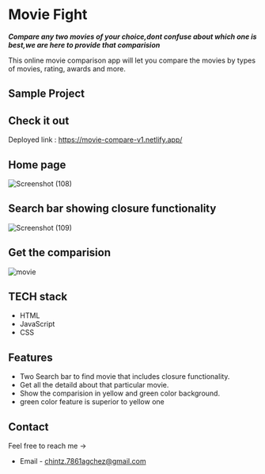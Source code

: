 # Movie Fight

***Compare any two movies of your choice,dont confuse about which one is best,we are here to provide that comparision***

This online movie comparison app will let you compare the movies by types of movies, rating, awards and more.

## Sample Project
## Check it out

Deployed link : https://movie-compare-v1.netlify.app/

## Home page

![Screenshot (108)](https://user-images.githubusercontent.com/87438535/153700534-99b85858-4a66-4561-aac0-8876b21d9cad.png)

## Search bar showing closure functionality

![Screenshot (109)](https://user-images.githubusercontent.com/87438535/153700590-8b42fc72-e6b1-484d-8fd2-6cc9624a1cb9.png)

## Get the comparision
![movie](https://user-images.githubusercontent.com/87421798/152989807-327c3181-55b7-47e0-a286-0fcc317dc662.png)


## TECH stack

- HTML
- JavaScript
- CSS


## Features

- Two Search bar to find movie that includes closure functionality.
- Get all the detaild about that particular movie.
- Show the comparision in yellow and green color background.
- green color feature is superior to yellow one



## Contact

Feel free to reach me ->
- Email - <chintz.7861agchez@gmail.com> 
